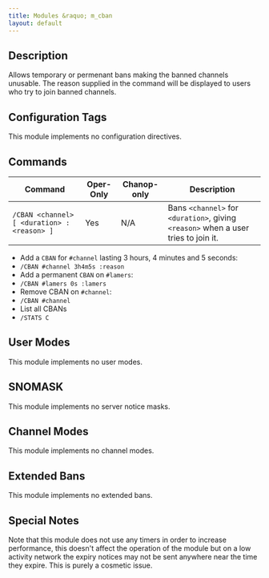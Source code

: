 ```yaml
---
title: Modules &raquo; m_cban
layout: default
---
```


## Description

Allows temporary or permenant bans making the banned channels unusable. The reason supplied in the command will be 
displayed to users who try to join banned channels.

## Configuration Tags

This module implements no configuration directives.

## Commands

Command | Oper-Only | Chanop-only | Description
------- | --------- | ----------- | -----------
`/CBAN <channel> [ <duration> :<reason> ] ` | Yes | N/A | Bans `<channel>` for `<duration>`, giving `<reason>` when a user tries to join it.

* Add a `CBAN` for `#channel` lasting 3 hours, 4 minutes and 5 seconds:
 * `/CBAN #channel 3h4m5s :reason`
* Add a permanent `CBAN` on `#lamers`:
 * `/CBAN #lamers 0s :lamers`
* Remove CBAN on `#channel`:
 * `/CBAN #channel`
* List all CBANs 
 * `/STATS C`

## User Modes

This module implements no user modes.

## SNOMASK

This module implements no server notice masks.

## Channel Modes

This module implements no channel modes.

## Extended Bans

This module implements no extended bans.

## Special Notes

Note that this module does not use any timers in order to increase performance, this doesn't affect the 
operation of the module but on a low activity network the expiry notices may not be sent anywhere near the time 
they expire. This is purely a cosmetic issue. 

